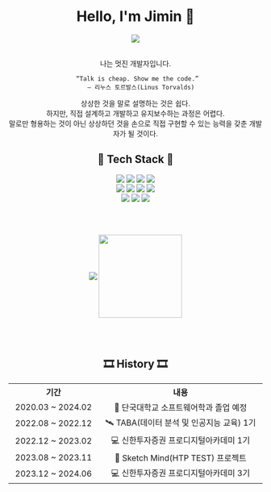 <div align="center">
  <h1> Hello, I'm Jimin 👏 </h1>
</div>

<div align="center">
  <a href="https://github.com/jiminpark23"><img src="https://hits.seeyoufarm.com/api/count/incr/badge.svg?url=https%3A%2F%2Fgithub.com%2Fjiminpark23&count_bg=%23A6EAF5&title_bg=%236DD1F1&icon=hey.svg&icon_color=%23E7E7E7&title=hits&edge_flat=false"/></a>
</div>

<br>

<div align="center">
  <p>
    나는 멋진 개발자입니다.
   
   ``` “말은 쉽지, 코드를 보여줘.”
    “Talk is cheap. Show me the code.”
      – 리누스 토르발스(Linus Torvalds)
```
</p>
<p>
  상상한 것을 말로 설명하는 것은 쉽다.<br/>
  하지만, 직접 설계하고 개발하고 유지보수하는 과정은 어렵다.<br/>
  말로만 형용하는 것이 아닌 상상하던 것을 손으로 직접 구현할 수 있는 능력을 갖춘 개발자가 될 것이다.<br/>
</p>
</div>

<div align="center">
  <h2> 🌱 Tech Stack 🌱 </h2>
  <img src="https://img.shields.io/badge/Python-3776AB?style=flat&logo=Python&logoColor=white"/>
  <img src="https://img.shields.io/badge/java-007396?style=flat-square&logo=java&logoColor=white"/>
  <img src="https://img.shields.io/badge/C-A8B9CC?style=flat-square&logo=C&logoColor=white"/>
  <img src="https://img.shields.io/badge/C++-00599C?style=flat-square&logo=C%2B%2B&logoColor=white"/>
  <br>
  <img src="https://img.shields.io/badge/HTML-E34F26?style=flat&logo=HTML5&logoColor=white"/>
  <img src="https://img.shields.io/badge/CSS3-1572B6?style=flat-square&logo=css3&logoColor=white"/>
  <img src="https://img.shields.io/badge/JavaScript-F7DF1E?style=flat-square&logo=javascript&logoColor=black"/>
  <img src="https://img.shields.io/badge/Vue.js-4FC08D?style=flat-square&logo=Vue.js&logoColor=white"/>
  <br>
  <img src="https://img.shields.io/badge/django-092E20?style=flat-square&logo=django&logoColor=white"/>
  <img src="https://img.shields.io/badge/Firebase-FFCA28?style=flat-square&logo=firebase&logoColor=black"/>
  <img src="https://img.shields.io/badge/MySQL-4479A1?style=flat-square&logo=MySQL&logoColor=white"/>
  
</div>
  
<br><br>

<div align="center">
  <img align='center' src="https://github-readme-stats-git-masterrstaa-rickstaa.vercel.app/api/top-langs/?username=jiminpark23&show_icons=true&hide_border=true&title_color=327ED6&layout=compact">
  <img align='center' src="https://github-readme-stats-git-masterrstaa-rickstaa.vercel.app/api?username=jiminpark23&show_icons=true&title_color=080808&icon_color=F42929&theme=default" height="165">
</div>

<br><br>

<div align="center">
  <h2> 🎞 History 🎞 </h2>
    <table>
    	<th align="center" width="200">기간</th>
    	<th align="center" width="400">내용</th>
    	<tr>
    	    <td align="center">2020.03 ~ 2024.02</td>
    	    <td align="center">🏤 단국대학교 소프트웨어학과 졸업 예정 </td>
    	</tr>
      <tr>
    	    <td align="center">2022.08 ~ 2022.12</td>
    	    <td align="center">🛰 TABA(데이터 분석 및 인공지능 교육) 1기 </td>
    	</tr>	
      <tr>
    	    <td align="center">2022.12 ~ 2023.02</td>
    	    <td align="center">💻 신한투자증권 프로디지털아카데미 1기 </td>
    	</tr>
      <tr>
    	    <td align="center">2023.08 ~ 2023.11</td>
    	    <td align="center">💬 Sketch Mind(HTP TEST) 프로젝트 </td>
    	</tr>
      <tr>
    	    <td align="center">2023.12 ~ 2024.06</td>
    	    <td align="center">💻 신한투자증권 프로디지털아카데미 3기 </td>
    	</tr>
    </table>
</div>
